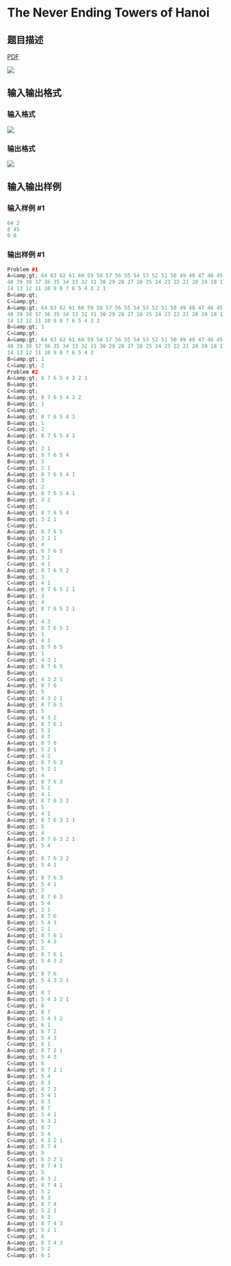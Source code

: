 # The Never Ending Towers of Hanoi

## 题目描述

[problemUrl]: https://uva.onlinejudge.org/index.php?option=com_onlinejudge&Itemid=8&category=12&page=show_problem&problem=958

[PDF](https://uva.onlinejudge.org/external/100/p10017.pdf)

![](https://cdn.luogu.com.cn/upload/vjudge_pic/UVA10017/c13ae044f4da91403c962c87039381b103785b52.png)

## 输入输出格式

### 输入格式

![](https://cdn.luogu.com.cn/upload/vjudge_pic/UVA10017/358abeaf7f6673b3eba156cde5a203bcd0bb04f3.png)

### 输出格式

![](https://cdn.luogu.com.cn/upload/vjudge_pic/UVA10017/3c2796aef934ae78286f82ef29c032a0f93d90ed.png)

## 输入输出样例

### 输入样例 #1

```cpp
64 2
8 45
0 0
```


### 输出样例 #1

```cpp
Problem #1
A=&amp;gt; 64 63 62 61 60 59 58 57 56 55 54 53 52 51 50 49 48 47 46 45 44 43 42 41
40 39 38 37 36 35 34 33 32 31 30 29 28 27 26 25 24 23 22 21 20 19 18 17 16 15
14 13 12 11 10 9 8 7 6 5 4 3 2 1
B=&amp;gt;
C=&amp;gt;
A=&amp;gt; 64 63 62 61 60 59 58 57 56 55 54 53 52 51 50 49 48 47 46 45 44 43 42 41
40 39 38 37 36 35 34 33 32 31 30 29 28 27 26 25 24 23 22 21 20 19 18 17 16 15
14 13 12 11 10 9 8 7 6 5 4 3 2
B=&amp;gt; 1
C=&amp;gt;
A=&amp;gt; 64 63 62 61 60 59 58 57 56 55 54 53 52 51 50 49 48 47 46 45 44 43 42 41
40 39 38 37 36 35 34 33 32 31 30 29 28 27 26 25 24 23 22 21 20 19 18 17 16 15
14 13 12 11 10 9 8 7 6 5 4 3
B=&amp;gt; 1
C=&amp;gt; 2
Problem #2
A=&amp;gt; 8 7 6 5 4 3 2 1
B=&amp;gt;
C=&amp;gt;
A=&amp;gt; 8 7 6 5 4 3 2
B=&amp;gt; 1
C=&amp;gt;
A=&amp;gt; 8 7 6 5 4 3
B=&amp;gt; 1
C=&amp;gt; 2
A=&amp;gt; 8 7 6 5 4 3
B=&amp;gt;
C=&amp;gt; 2 1
A=&amp;gt; 8 7 6 5 4
B=&amp;gt; 3
C=&amp;gt; 2 1
A=&amp;gt; 8 7 6 5 4 1
B=&amp;gt; 3
C=&amp;gt; 2
A=&amp;gt; 8 7 6 5 4 1
B=&amp;gt; 3 2
C=&amp;gt;
A=&amp;gt; 8 7 6 5 4
B=&amp;gt; 3 2 1
C=&amp;gt;
A=&amp;gt; 8 7 6 5
B=&amp;gt; 3 2 1
C=&amp;gt; 4
A=&amp;gt; 8 7 6 5
B=&amp;gt; 3 2
C=&amp;gt; 4 1
A=&amp;gt; 8 7 6 5 2
B=&amp;gt; 3
C=&amp;gt; 4 1
A=&amp;gt; 8 7 6 5 2 1
B=&amp;gt; 3
C=&amp;gt; 4
A=&amp;gt; 8 7 6 5 2 1
B=&amp;gt;
C=&amp;gt; 4 3
A=&amp;gt; 8 7 6 5 2
B=&amp;gt; 1
C=&amp;gt; 4 3
A=&amp;gt; 8 7 6 5
B=&amp;gt; 1
C=&amp;gt; 4 3 2
A=&amp;gt; 8 7 6 5
B=&amp;gt;
C=&amp;gt; 4 3 2 1
A=&amp;gt; 8 7 6
B=&amp;gt; 5
C=&amp;gt; 4 3 2 1
A=&amp;gt; 8 7 6 1
B=&amp;gt; 5
C=&amp;gt; 4 3 2
A=&amp;gt; 8 7 6 1
B=&amp;gt; 5 2
C=&amp;gt; 4 3
A=&amp;gt; 8 7 6
B=&amp;gt; 5 2 1
C=&amp;gt; 4 3
A=&amp;gt; 8 7 6 3
B=&amp;gt; 5 2 1
C=&amp;gt; 4
A=&amp;gt; 8 7 6 3
B=&amp;gt; 5 2
C=&amp;gt; 4 1
A=&amp;gt; 8 7 6 3 2
B=&amp;gt; 5
C=&amp;gt; 4 1
A=&amp;gt; 8 7 6 3 2 1
B=&amp;gt; 5
C=&amp;gt; 4
A=&amp;gt; 8 7 6 3 2 1
B=&amp;gt; 5 4
C=&amp;gt;
A=&amp;gt; 8 7 6 3 2
B=&amp;gt; 5 4 1
C=&amp;gt;
A=&amp;gt; 8 7 6 3
B=&amp;gt; 5 4 1
C=&amp;gt; 2
A=&amp;gt; 8 7 6 3
B=&amp;gt; 5 4
C=&amp;gt; 2 1
A=&amp;gt; 8 7 6
B=&amp;gt; 5 4 3
C=&amp;gt; 2 1
A=&amp;gt; 8 7 6 1
B=&amp;gt; 5 4 3
C=&amp;gt; 2
A=&amp;gt; 8 7 6 1
B=&amp;gt; 5 4 3 2
C=&amp;gt;
A=&amp;gt; 8 7 6
B=&amp;gt; 5 4 3 2 1
C=&amp;gt;
A=&amp;gt; 8 7
B=&amp;gt; 5 4 3 2 1
C=&amp;gt; 6
A=&amp;gt; 8 7
B=&amp;gt; 5 4 3 2
C=&amp;gt; 6 1
A=&amp;gt; 8 7 2
B=&amp;gt; 5 4 3
C=&amp;gt; 6 1
A=&amp;gt; 8 7 2 1
B=&amp;gt; 5 4 3
C=&amp;gt; 6
A=&amp;gt; 8 7 2 1
B=&amp;gt; 5 4
C=&amp;gt; 6 3
A=&amp;gt; 8 7 2
B=&amp;gt; 5 4 1
C=&amp;gt; 6 3
A=&amp;gt; 8 7
B=&amp;gt; 5 4 1
C=&amp;gt; 6 3 2
A=&amp;gt; 8 7
B=&amp;gt; 5 4
C=&amp;gt; 6 3 2 1
A=&amp;gt; 8 7 4
B=&amp;gt; 5
C=&amp;gt; 6 3 2 1
A=&amp;gt; 8 7 4 1
B=&amp;gt; 5
C=&amp;gt; 6 3 2
A=&amp;gt; 8 7 4 1
B=&amp;gt; 5 2
C=&amp;gt; 6 3
A=&amp;gt; 8 7 4
B=&amp;gt; 5 2 1
C=&amp;gt; 6 3
A=&amp;gt; 8 7 4 3
B=&amp;gt; 5 2 1
C=&amp;gt; 6
A=&amp;gt; 8 7 4 3
B=&amp;gt; 5 2
C=&amp;gt; 6 1
```


